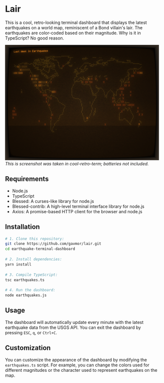 # Lair

This is a cool, retro-looking terminal dashboard that displays the latest earthquakes on a world map, reminiscent of a Bond villain's lair. The earthquakes are color-coded based on their magnitude. Why is it in TypeScript? No good reason.

![Earthquake Terminal Dashboard](./last-week-in-earthquakes.png)
*This is screenshot was taken in cool-retro-term; batteries not included.*

## Requirements

- Node.js
- TypeScript
- Blessed: A curses-like library for node.js
- Blessed-contrib: A high-level terminal interface library for node.js
- Axios: A promise-based HTTP client for the browser and node.js

## Installation



```bash
# 1. Clone this repository:
git clone https://github.com/gavmor/lair.git
cd earthquake-terminal-dashboard

# 2. Install dependencies:
yarn install

# 3. Compile TypeScript:
tsc earthquakes.ts

# 4. Run the dashboard:
node earthquakes.js
```

## Usage

The dashboard will automatically update every minute with the latest earthquake data from the USGS API. You can exit the dashboard by pressing `ESC`, `q`, or `Ctrl+C`.

## Customization

You can customize the appearance of the dashboard by modifying the `earthquakes.ts` script. For example, you can change the colors used for different magnitudes or the character used to represent earthquakes on the map.